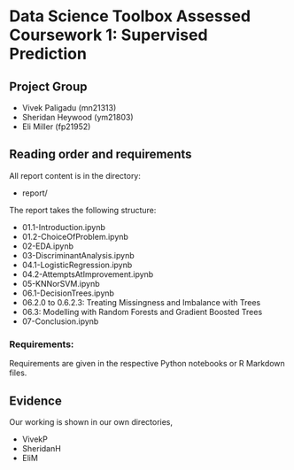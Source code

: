 # Data Science Toolbox Assessed Coursework 1: Supervised Prediction

## Project Group

- Vivek Paligadu (mn21313)
- Sheridan Heywood (ym21803)
- Eli Miller (fp21952)

## Reading order and requirements

All report content is in the directory:

* report/

The report takes the following structure:

* 01.1-Introduction.ipynb
* 01.2-ChoiceOfProblem.ipynb
* 02-EDA.ipynb
* 03-DiscriminantAnalysis.ipynb
* 04.1-LogisticRegression.ipynb
* 04.2-AttemptsAtImprovement.ipynb
* 05-KNNorSVM.ipynb
* 06.1-DecisionTrees.ipynb
* 06.2.0 to 0.6.2.3: Treating Missingness and Imbalance with Trees
* 06.3: Modelling with Random Forests and Gradient Boosted Trees
* 07-Conclusion.ipynb

### Requirements:

Requirements are given in the respective Python notebooks or R Markdown files.

## Evidence

Our working is shown in our own directories,

* VivekP
* SheridanH
* EliM

